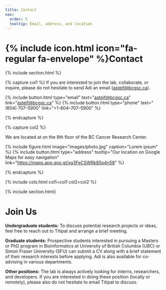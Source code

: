 ```yaml
---
title: Contact
nav:
  order: 5
  tooltip: Email, address, and location
---
```


# {% include icon.html icon="fa-regular fa-envelope" %}Contact



{% include section.html %}

{% capture col1 %}
If you are interested to join the lab, collaborate, or inquire, please do not hesitate to send Adi an email (asteif@bcgsc.ca). 

{%
  include button.html
  type="email"
  text="asteif@bcgsc.ca"
  link="asteif@bcgsc.ca"
%}
{%
  include button.html
  type="phone"
  text="(604) 707–5900"
  link="+1-604–707–5900"
%}


{% endcapture %}

{% capture col2 %}

We are located at on the 8th floor of the BC Cancer Research Center.

{%
  include figure.html
  image="images/photo.jpg"
  caption="Lorem ipsum"
%}
{%
  include button.html
  type="address"
  tooltip="Our location on Google Maps for easy navigation"
  link="https://maps.app.goo.gl/xg3FeCSWRk85p4n58"
%}

{% endcapture %}

{% include cols.html col1=col1 col2=col2 %}

{% include section.html}

# Join Us
**Undergraduate students:** To discuss potential research projects or ideas, feel free to reach out to Titipat and arrange a brief meeting.

**Graduate students:** Prospective students interested in pursuing a Masters or PhD program in Bioinformatics at University of British Columbia (UBC) or Simon Fraser University (SFU) can submit a CV along with a brief statement of their research interests before applying. Adi is also available for co-advising in various departments.

**Other positions:** The lab is always actively looking for interns, researchers, and developers. If you are interested in doing these position (locally or remotely), please also do not hesitate to email Titipat to discuss.
